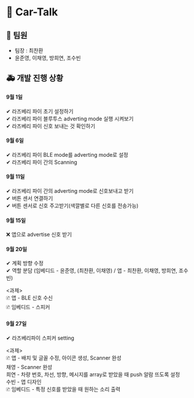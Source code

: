 # 🚗 Car-Talk

## 🚕 팀원
- 팀장 : 최찬환
- 윤준영, 이채영, 방희연, 조수빈


## 🚑 개발 진행 상황

#### 9월 1일
  ✔ 라즈베리 파이 초기 설정하기<br>
  ✔ 라즈베리 파이 블루투스 adverting mode 실행 시켜보기 <br>
  ✔ 라즈베리 파이 신호 보내는 것 확인하기

#### 9월 6일
  ✔ 라즈베리 파이 BLE mode를 adverting mode로 설정<br>
  ✔ 라즈베리 파이 간의 Scanning

#### 9월 11일
  ✔ 라즈베리 파이 간의 adverting mode로 신호보내고 받기 <br>
  ✔ 버튼 센서 연결하기 <br>
  ✔ 버튼 센서로 신호 주고받기(색깔별로 다른 신호를 전송가능) 

#### 9월 15일
  ❌ 앱으로 advertise 신호 받기
  
#### 9월 20일
  ✔ 계획 방향 수정 <br>
  ✔ 역할 분담 (임베디드 - 윤준영, (최찬환, 이채영) / 앱 - 최찬환, 이채영, 방희연, 조수빈) <br>
  
  <과제> <br>
  🗈 앱 - BLE 신호 수신 <br>
  🗈 임베디드 - 스피커
  
#### 9월 27일
  ✔ 라즈베리파이 스피커 setting <br>
  
  <과제> <br>
  🗈 앱 - 배치 및 글꼴 수정, 아이콘 생성, Scanner 완성 <br>
       채영 - Scanner 완성 <br>
       희연 - 차량 번호, 차선, 방향, 메시지를 array로 받았을 때 push 알람 뜨도록 설정 <br>
       수빈 - 앱 디자인 <br>
  🗈 임베디드 - 특정 신호를 받았을 때 원하는 소리 출력 <br>
